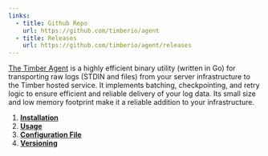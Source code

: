 ```yaml
---
links:
  - title: Github Repo
    url: https://github.com/timberio/agent
  - title: Releases
    url: https://github.com/timberio/agent/releases
---
```

[The Timber Agent](https://github.com/timberio/agent) is a highly efficient binary utility (written in Go) for transporting raw logs (STDIN and files) from your server infrastructure to the Timber hosted service. It implements batching, checkpointing, and retry logic to ensure efficient and reliable delivery of your log data. Its small size and low memory footprint make it a reliable addition to your infrastructure.

1. [**Installation**](/docs/platforms/other/agent/installation)
2. [**Usage**](/docs/platforms/other/agent/usage)
3. [**Configuration File**](/docs/platforms/other/agent/configuration-file)
4. [**Versioning**](/docs/platforms/other/agent/versioning)
